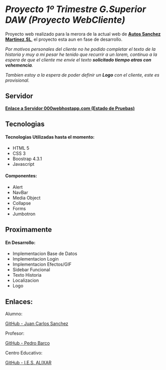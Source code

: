 # _Proyecto 1º Trimestre G.Superior DAW (Proyecto WebCliente)_


Proyecto web realizado para la merora de la actual web de __[Autos Sanchez Martinez,SL](http://www.autossanchez.net/)__, el proyecto esta aun en fase de desarrollo.

_Por motivos personales del cliente no he podido completar el texto de la historia y muy a mi pesar he tenido que recurrir a un lorem, continuo a la espera de que el cliente me envie el texto __solicitado tiempo atras con vehemencia__._

_Tambien estoy a la espera de poder definir un __Logo__ con el cliente, este es provisional._

## Servidor

__[Enlace a Servidor 000webhostapp.com (Estado de Pruebas)](https://anazhan.000webhostapp.com/index.html)__ 


## Tecnologias

#### Tecnologias Utilizadas hasta el momento:
* HTML 5
* CSS 3
* Boostrap 4.3.1
* Javascript


#### Componentes:

* Alert
* NavBar
* Media Object
* Collapse
* Forms
* Jumbotron

## Proximamente

#### En Desarrollo:
* Implementacion Base de Datos
* Implementacion Login
* Implementacion Efectos/GIF
* Sidebar Funcional
* Texto Historia
* Localizacion
* Logo


## Enlaces:


 Alumno: 
 
[GitHub - Juan Carlos Sanchez ](https://github.com/JCarlosSanchezMartinez/)

 Profesor:
 
[GitHub - Pedro Barco ](https://github.com/pbarcob/)

 Centro Educativo:
 
[GitHub - I.E.S. ALIXAR ](https://github.com/iesalixar/)
